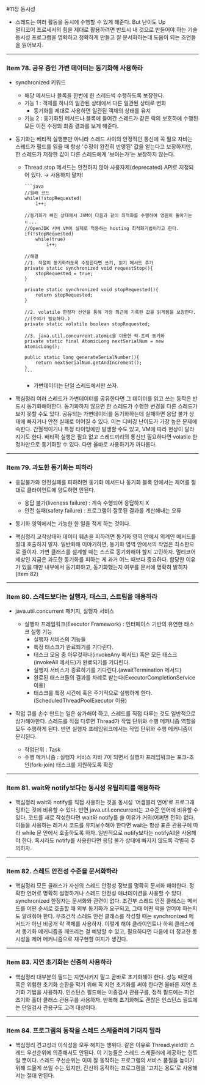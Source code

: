 #11장 동시성
- 스레드는 여러 활동을 동시에 수행할 수 있게 해준다. But 난이도 Up  
  멀티코어 프로세서의 힘을 제대로 활용하려면 반드시 내 것으로 만들어야 하는 기술   
  동시성 프로그램을 명확하고 정확하게 만들고 잘 문서화하는데 도움이 되는 조언들을 읽어보자.
  
---  
### Item 78. 공유 중인 가변 데이터는 동기화해 사용하라
- synchronized 키워드
    - 해당 메서드나 블록을 한번에 한 스레드씩 수행하도록 보장한다.
    - 기능 1 : 객체를 하나의 일관된 상태에서 다른 일관된 상태로 변화
        - 동기화를 제대로 사용하면 일관된 객체의 상태를 유지
    - 기능 2 : 동기화된 메서드나 블록에 들어간 스레드가 같은 락의 보호하에 
                 수행된 모든 이전 수정의 최종 결과를 보게 해준다.
    
- 동기화는 베타적 실행뿐만 아니라 스레드 사이의 안정적인 통신에 꼭 필요
  자바는 스레드가 필드를 읽을 때 항상 '수정이 완전히 반영된' 값을 얻는다고 보장하지만,
  한 스레드가 저장한 값이 다른 스레드에게 '보이는가'는 보장하지 않는다.
  
  - Thread.stop 메서드는 안전하지 않아 사용자제(deprecated) API로 지정되어 있다.
    → 사용하지 말자!
        
        ```java
        //원래 코드
        while(!stopRequested)
        	i++;
        
        //동기화가 빠진 상태에서 JVM이 다음과 같이 최적화를 수행하여 영원히 돌아가는ㄷ...
        //OpenJDK 서버 VM이 실제로 적용하는 hosting 최적화기법이라고 한다.
        if(!stopRequested)
        	while(true)
        		i++;
        
        //해결
        //1. 적절히 동기화하도록 수정한다면 쓰기, 읽기 메서드 추가
        private static synchronized void requestStop(){
        	stopRequested = true;
        }
        
        private static synchronized void stopRequested(){
        	return stopRequested;
        }
        
        //2. volatile 한정자 선언을 통해 가장 최근에 기록된 값을 읽게됨을 보장한다.
        //(주의가 필요하다.)
        private static volatile boolean stopRequested;
        
        //3. java.util.concurrent.atomic을 이용한 락-프리 동기화
        private static final AtomicLong nextSerialNum = new AtomicLong();
        
        public static long generateSerialNumber(){
        	return nextSerialNum.getAndIncrement();
        }
        ```
        
    - 가변데이터는 단일 스레드에서만 쓰자.
    
- 핵심정리
    여러 스레드가 가변데이터를 공유한다면 그 데이터를 읽고 쓰는 동작은 반드시 동기화해야한다.
    동기화하지 않으면 한 스레드가 수행한 변경을 다른 스레드가 보지 못할 수도 있다.
    공유되는 가변데이터를 동기화하는데 실패하면 응답 불가 상태에 빠지거나 안전 실패로 이어질 수 있다.
    이는 디버깅 난이도가 가장 높은 문제에 속한다.
    간헐적이거나 특정 타이밍에만 발생할 수도 있고, VM에 따라 현상이 달라지기도 한다.
    배타적 실행은 필요 없고 스레드끼리의 통신만 필요하다면 volatile 한정자만으로 동기화할 수 있다. 다만 올바로 사용하기가 까다롭다.
    
---
### Item 79. 과도한 동기화는 피하라
- 응답불가와 안전실패를 피하려면 동기화 메서드나 동기화 블록 안에서는 제어를 절대로 클라이언트에 양도하면 안된다.
    - 응답 불가(liveness failure) : 계속 수행되어 응답하지 X
    - 안전 실패(safety failure) : 프로그램이 잘못된 결과를 계산해내는 오류
    
- 동기화 영역에서는 가능한 한 일을 적게 하는 것이다.

- 핵심정리
    교착상태와 데이터 훼손을 피하려면 동기화 영역 안에서 외계인 메서드를 절대 호출하지 말자. 
    일반화해 이야기하면, 동기화 영역 안에서의 작업은 최소한으로 줄이자. 
    가변 클래스를 설계할 때는 스스로 동기화해야 할지 고민하자. 
    멀티코어 세상인 지금은 과도한 동기화를 피하는 게 과거 어느 때보다 중요하다. 
    합당한 이유가 있을 때만 내부에서 동기화하고, 동기화했는지 여부를 문서에 명확히 밝히자(Item 82)
    
---
### Item 80. 스레드보다는 실행자, 태스크, 스트림을 애용하라
- java.util.concurrent 패키지, 실행자 서비스
    - 실행자 프레임워크(Executor Framework) : 인터페이스 기반의 유연한 태스크 실행 기능
        - 실행자 서비스의 기능들
        - 특정 태스크가 완료되기를 기다린다.
        - 태스크 모음 중 아무것하나(invokeAny 메서드) 혹은 모든 태스크(invokeAll 메서드)가 완료되기를 기다린다.
        - 실행자 서비스가 종료하기를 기다린다.(awaitTermination 메서드)
        - 완료된 태스크들의 결과를 차례로 받는다(ExecutorCompletionService 이용)
        - 태스크를 특정 시간에 혹은 주기적으로 실행하게 한다.(ScheduledThreadPoolExecutor 이용)
        
- 작업 큐를 손수 만드는 일은 삼가해야 하고, 스레드를 직접 다루는 것도 일반적으로 삼가해야한다.
    스레드를 직접 다루면 Thread가 작업 단위와 수행 메커니즘 역할을 모두 수행하게 된다.
    반면 실행자 프레임워크에서는 작업 단위와 수행 메커니즘이 분리된다.
    - 작업단위 : Task
    - 수행 메커니즘 : 실행자 서비스
    자바 7이 되면서 실행자 프레임워크는 포크-조인(fork-join) 태스크를 지원하도록 확장

---
### Item 81. wait와 notify보다는 동시성 유틸리티를 애용하라
- 핵심정리
    wait와 notify를 직접 사용하는 것을 동시성 '어셈블리 언어'로 프로그래밍하는 것에 비유할 수 있다. 
    반면 java.util.concurrent는 고수준 언어에 비유할 수 있다. 코드를 새로 작성한다면 wait와 notify를 쓸 이유가 거의(어쩌면 전혀) 없다. 
    이들을 사용하는 레거시 코드를 유지보수해야 한다면 wait는 항상 표준 관용구에 따라 while 문 안에서 호출하도록 하자. 
    일반적으로 notify보다는 notifyAll을 사용해야 한다. 혹시라도 notify를 사용한다면 응답 불가 상태에 빠지지 않도록 각별히 주의하자.

---
### Item 82. 스레드 안전성 수준을 문서화하라
- 핵심정리
    모든 클래스가 자신의 스레드 안정성 정보를 명확히 문서화 해야한다. 
    정확한 언어로 명확히 설명하거나 스레드 안전성 애너테이션을 사용할 수 있다. 
    synchronized 한정자는 문서화와 관련이 없다. 
    조건부 스레드 안전 클래스는 메서드를 어떤 순서로 호출할 때 외부 동기화가 요구되고, 그때 어떤 락을 얻어야 하는지도 알려줘야 한다. 
    무조건적 스레드 안전 클래스를 작성할 때는 synchronized 메서드가 아닌 비공개 락 객체를 사용하자. 
    이렇게 해야 클라이언트나 하위 클래스에서 동기화 메커니즘을 깨뜨리는 걸 예방할 수 있고, 
    필요하다면 다음에 더 정교한 동시성을 제어 메커니즘으로 재구현할 여지가 생긴다.

---
### Item 83. 지연 초기화는 신중히 사용하라
- 핵심정리
    대부분의 필드는 지연시키지 말고 곧바로 초기화해야 한다. 
    성능 때문에 혹은 위험한 초기화 순환을 막기 위해 꼭 지연 초기화를 써야 한다면 올바른 지연 초기화 기법을 사용하자. 
    인스턴스 필드에는 이중검사 관용구를, 정적 필드에는 지연 초기화 홀더 클래스 관용구를 사용하자. 
    반복해 초기화해도 괜찮은 인스턴스 필드에는 단일검사 관용구도 고려 대상이다.

---
### Item 84. 프로그램의 동작을 스레드 스케줄러에 기대지 말라
- 핵심정리
    견고성과 이식성을 모두 해치는 행위다. 같은 이유로 Thread.yield와 스레드 우선순위에 의존해서도 안된다. 
    이 기능들은 스레드 스케줄러에 제공하는 힌트일 뿐이다. 
    스레드 우선순위는 이미 잘 동작하는 프로그램의 서비스 품질을 높이기 위해 드물게 쓰일 수는 있지만, 
    간신히 동작하는 프로그램을 '고치는 용도'로 사용해서는 절대 안된다.
